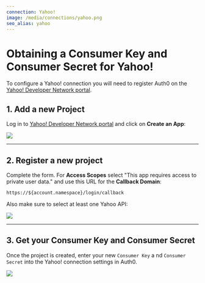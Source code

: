 ```yaml
---
connection: Yahoo!
image: /media/connections/yahoo.png
seo_alias: yahoo
---
```


# Obtaining a Consumer Key and Consumer Secret for Yahoo!

To configure a Yahoo! connection you will need to register Auth0 on the [Yahoo! Developer Network portal](https://developer.yahoo.com/).

## 1. Add a new Project
Log in to [Yahoo! Developer Network portal](https://developer.yahoo.com/) and click on __Create an App__:

![](/media/articles/connections/social/yahoo/yahoo-register-1.png)

---

## 2. Register a new project

Complete the form. For __Access Scopes__ select "This app requires access to private user data." and use this URL for the __Callback Domain__:

	https://${account.namespace}/login/callback

Also make sure to select at least one Yahoo API:

![](/media/articles/connections/social/yahoo/yahoo-register-3.png)

---

## 3. Get your Consumer Key and Consumer Secret

Once the project is created, enter your new `Consumer Key` a  nd `Consumer Secret` into the Yahoo! connection settings in Auth0.

![](/media/articles/connections/social/yahoo/yahoo-register-2.png)
